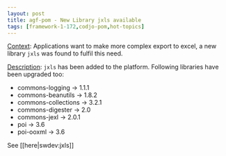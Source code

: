 ```yaml
---
layout: post
title: agf-pom - New Library jxls available
tags: [framework-1-172,codjo-pom,hot-topics]
---
```

<u>Context</u>:
Applications want to make more complex export to excel, a new library ```jxls``` was found to fulfil this need.

<u>Description</u>:
```jxls``` has been added to the platform.
Following libraries have been upgraded too:
* commons-logging -> 1.1.1 
* commons-beanutils -> 1.8.2 
* commons-collections -> 3.2.1 
* commons-digester -> 2.0 
* commons-jexl -> 2.0.1 
* poi -> 3.6 
* poi-ooxml -> 3.6 

See [[here|swdev:jxls]]